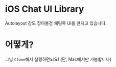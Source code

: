 # iOS Chat UI Library

Autolayout 감도 잡아볼겸 채팅쪽 UI를 만지고 있습니다.

# 어떻게?

그냥 `Clone`해서 실행하면되요! (단, Mac에서만 가능합니다)